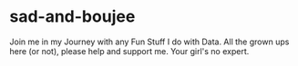# sad-and-boujee
Join me in my Journey with any Fun Stuff I do with Data. All the grown ups here (or not), please help and support me. Your girl's no expert.
